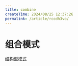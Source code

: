 ```yaml
---
title: combine
createTime: 2024/08/25 12:37:26
permalink: /article/rcodh3vo/
---
```

# 组合模式

[结构型模式][]

[结构型模式]: ./readme.md